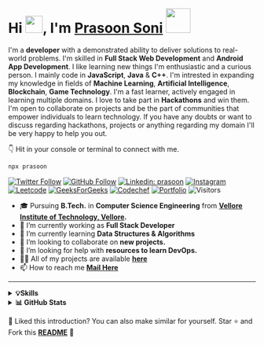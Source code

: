 
<h1 >Hi <img src="https://media.giphy.com/media/hvRJCLFzcasrR4ia7z/giphy.gif" width="35px" height="35px">, I'm <a href='https://prasoon.codes' target='_blank'>Prasoon Soni</a> <img height ="50px" src="https://user-images.githubusercontent.com/75159757/178040612-2e299ced-ff5c-4999-8d45-5fbc0c9325be.gif" /></h1>

I'm a **developer** with a demonstrated ability to deliver solutions to real-world problems. I'm skilled in **Full Stack Web Development** and **Android App Development**. I like learning new things I'm enthusiastic and a curious person. I mainly code in **JavaScript**, **Java** & **C++**. I'm intrested in expanding my knowledge in fields of **Machine Learning**, **Artificial Intelligence**, **Blockchain**, **Game Technology**. I'm a fast learner, actively engaged in learning multiple domains. I love to take part in **Hackathons** and win them. I'm open to collaborate on projects and be the part of communities that empower individuals to learn technology. If you have any doubts or want to discuss regarding hackathons, projects or anything regarding my domain I'll be very happy to help you out.

👇 Hit in your console or terminal to connect with me.
```bash
npx prasoon
```

[![Twitter Follow](https://img.shields.io/twitter/follow/prasoonsoni_?label=Follow)](https://twitter.com/prasoonsoni_)
[![GitHub Follow](https://img.shields.io/github/followers/prasoonsoni?label=Follow&style=social)](https://github.com/prasoonsoni)
[![Linkedin: prasoon](https://img.shields.io/badge/-prasoonsoni-blue?style=badge&logo=Linkedin&logoColor=white&link=https://www.linkedin.com/in/prasoonsoni/)](https://www.linkedin.com/in/prasoonsoni/)
[![Instagram](https://img.shields.io/badge/Instagram-E4405F?style=badge&logo=instagram&logoColor=white)](https://instagram.com/prasoonsoni)
[![Leetcode](https://img.shields.io/badge/-LeetCode-FFA116?style=badge&logo=LeetCode&logoColor=black)](https://leetcode.com/prasoonsoni/)
[![GeeksForGeeks](https://img.shields.io/badge/GeeksforGeeks-298D46?style=badge&logo=geeksforgeeks&logoColor=white)](https://auth.geeksforgeeks.org/user/prasoonsoni/)
[![Codechef](https://img.shields.io/badge/-CodeChef-5B4638?style=badge&logo=CodeChef&logoColor=white)](https://www.codechef.com/users/prasoonsoni)
[![Portfolio](https://img.shields.io/badge/Portfolio-000000?style=badge&logo=About.me&logoColor=white)](https://prasoon.codes/)
![Visitors](https://komarev.com/ghpvc/?username=your-github-prasoonsoni&color=blue&style=badge&label=Visitors)


- 🎓 Pursuing **B.Tech.** in **Computer Science Engineering** from **[Vellore Institute of Technology, Vellore](https://vit.ac.in/).**
- 🔭 I’m currently working as **Full Stack Developer**
- 🌱 I’m currently learning **Data Structures & Algorithms**
- 👯 I’m looking to collaborate on **new projects.**
- 🤝 I’m looking for help with **resources to learn DevOps.**
- 👨‍💻 All of my projects are available **[here](https://github.com/prasoonsoni)**
- 📫 How to reach me **[Mail Here](mailto:prasoonsoni.work@gmail.com)**

<hr/>

<details>
  <summary><b>💡Skills</b></summary>
  <br>
  
  - 👨‍💻 **Programming Languages** - Java, C/C++, Python, JavaScript, PHP, SQL, Bash
  - 🚀 **Technologies/Frameworks** - React.js, Node.js, Express.js, MongoDB, Firebase, Chakra UI, MySQL, Bootstrap, Tailwind CSS, Material UI
  - 🛠️ **Developer Tools** - Git, Android Studio, Postman, Anaconda, Docker
  - 🌐 **Platforms** - Linux, Web, Windows, Arduino
</details>
<details>
  <summary><b>📊 GitHub Stats</b></summary>
  <br>
  
  [![GitHub Streak](https://github-readme-streak-stats.herokuapp.com?user=prasoonsoni&theme=github-dark&hide_border=true&date_format=M%20j%5B%2C%20Y%5D)](https://git.io/streak-stats)
</details>

:pushpin: Liked this introduction? You can also make similar for yourself. Star ⭐ and Fork this **[README](https://github.com/prasoonsoni/prasoonsoni)** :pencil:

